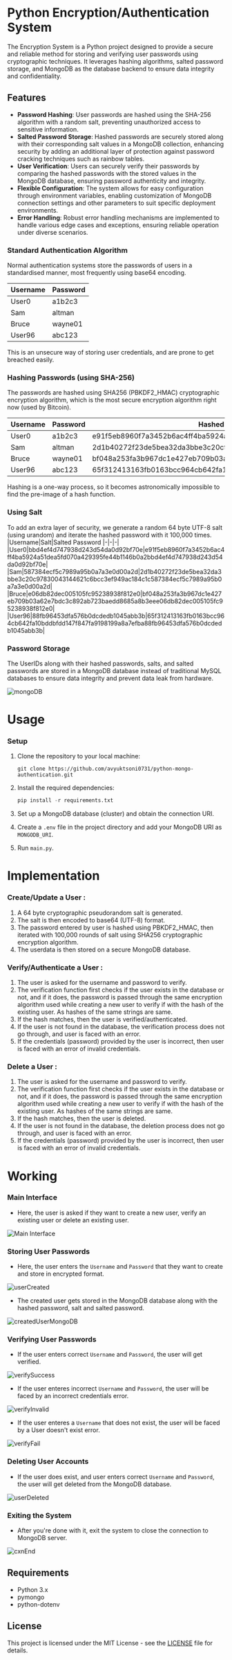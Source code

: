 # Python Encryption/Authentication System

The Encryption System is a Python project designed to provide a secure and reliable method for storing and verifying user passwords using cryptographic techniques. It leverages hashing algorithms, salted password storage, and MongoDB as the database backend to ensure data integrity and confidentiality.

## Features

- **Password Hashing**: User passwords are hashed using the SHA-256 algorithm with a random salt, preventing unauthorized access to sensitive information.
- **Salted Password Storage**: Hashed passwords are securely stored along with their corresponding salt values in a MongoDB collection, enhancing security by adding an additional layer of protection against password cracking techniques such as rainbow tables.
- **User Verification**: Users can securely verify their passwords by comparing the hashed passwords with the stored values in the MongoDB database, ensuring password authenticity and integrity.
- **Flexible Configuration**: The system allows for easy configuration through environment variables, enabling customization of MongoDB connection settings and other parameters to suit specific deployment environments.
- **Error Handling**: Robust error handling mechanisms are implemented to handle various edge cases and exceptions, ensuring reliable operation under diverse scenarios.

### Standard Authentication Algorithm
Normal authentication systems store the passwords of users in a standardised manner, most frequently using base64 encoding.

|Username|Password|
|-|-|
|User0|a1b2c3|
|Sam|altman|
|Bruce|wayne01|
|User96|abc123|

This is an unsecure way of storing user credentials, and are prone to get breached easily.

### Hashing Passwords (using SHA-256)
The passwords are hashed using SHA256 (PBKDF2_HMAC) cryptographic encryption algorithm, which is the most secure encryption algorithm right now (used by Bitcoin).

|Username|Password|Hashed Password
|-|-|-|
|User0|a1b2c3|e91f5eb8960f7a3452b6ac4ff4ba5924a51dea5fd070a429395fe44b1146b0a2|
|Sam|altman|2d1b40272f23de5bea32da3bbe3c20c97830043144621c6bcc3ef949ac184c1c|
|Bruce|wayne01|bf048a253fa3b967dc1e427eb709b03a62e7bdc3c892ab723baedd8685a8b3ee|
|User96|abc123|65f312413163fb0163bcc964cb642fa10bddbfdd147f847fa9198199a8a7efba|

Hashing is a one-way process, so it becomes astronomically impossible to find the pre-image of a hash function.

### Using Salt
To add an extra layer of security, we generate a random 64 byte UTF-8 salt (using urandom) and iterate the hashed password with it 100,000 times.
|Username|Salt|Salted Password
|-|-|-|
|User0|bbd4ef4d747938d243d54da0d92bf70e|e91f5eb8960f7a3452b6ac4ff4ba5924a51dea5fd070a429395fe44b1146b0a2bbd4ef4d747938d243d54da0d92bf70e|
|Sam|587384ecf5c7989a95b0a7a3e0d00a2d|2d1b40272f23de5bea32da3bbe3c20c97830043144621c6bcc3ef949ac184c1c587384ecf5c7989a95b0a7a3e0d00a2d|
|Bruce|e06db82dec005105fc95238938f812e0|bf048a253fa3b967dc1e427eb709b03a62e7bdc3c892ab723baedd8685a8b3eee06db82dec005105fc95238938f812e0|
|User96|88fb96453dfa576b0dcdedb1045abb3b|65f312413163fb0163bcc964cb642fa10bddbfdd147f847fa9198199a8a7efba88fb96453dfa576b0dcdedb1045abb3b|

### Password Storage
The UserIDs along with their hashed passwords, salts, and salted passwords are stored in a MongoDB database instead of traditional MySQL databases to ensure data integrity and prevent data leak from hardware.

![mongoDB](https://github.com/avyuktsoni0731/python-mongo-authentication/blob/main/static/mongoDB.png?raw=true)

# Usage

### Setup

1. Clone the repository to your local machine:

   ```
   git clone https://github.com/avyuktsoni0731/python-mongo-authentication.git
   ```

2. Install the required dependencies:

   ```python
   pip install -r requirements.txt
   ```

3. Set up a MongoDB database (cluster) and obtain the connection URI.

4. Create a `.env` file in the project directory and add your MongoDB URI as `MONGODB_URI`.

5. Run `main.py`.

# Implementation

### Create/Update a User :
1) A 64 byte cryptographic pseudorandom salt is generated.
2) The salt is then encoded to base64 (UTF-8) format.
3) The password entered by user is hashed using PBKDF2_HMAC, then iterated with 100,000 rounds of salt using SHA256 cryptographic encryption algorithm.
4) The userdata is then stored on a secure MongoDB database.

### Verify/Authenticate a User :
1) The user is asked for the username and password to verify.
2) The verification function first checks if the user exists in the database or not, and if it does, the password is passed through the same encryption algorithm used while creating a new user to verify if with the hash of the existing user. As hashes of the same strings are same.
3) If the hash matches, then the user is verified/authenticated.
4) If the user is not found in the database, the verification process does not go through, and user is faced with an error.
5) If the credentials (password) provided by the user is incorrect, then user is faced with an error of invalid credentials.

### Delete a User :
1) The user is asked for the username and password to verify.
2) The verification function first checks if the user exists in the database or not, and if it does, the password is passed through the same encryption algorithm used while creating a new user to verify if with the hash of the existing user. As hashes of the same strings are same.
3) If the hash matches, then the user is deleted.
4) If the user is not found in the database, the deletion process does not go through, and user is faced with an error.
5) If the credentials (password) provided by the user is incorrect, then user is faced with an error of invalid credentials.

# Working

### Main Interface

- Here, the user is asked if they want to create a new user, verify an existing user or delete an existing user.

![Main Interface](https://github.com/avyuktsoni0731/python-mongo-authentication/blob/main/static/mainMenu.png?raw=true)

### Storing User Passwords

- Here, the user enters the `Username` and `Password` that they want to create and store in encrypted format.

![userCreated](https://github.com/avyuktsoni0731/python-mongo-authentication/blob/main/static/userCreated.png?raw=true)

- The created user gets stored in the MongoDB database along with the hashed password, salt and salted password.

![createdUserMongoDB](https://github.com/avyuktsoni0731/python-mongo-authentication/blob/main/static/createdUserMongoDB.png?raw=true)

### Verifying User Passwords

- If the user enters correct `Username` and `Password`, the user will get verified.

![verifySuccess](https://github.com/avyuktsoni0731/python-mongo-authentication/blob/main/static/verifySuccess.png?raw=true)

- If the user enteres incorrect `Username` and `Password`, the user will be faced by an incorrect credentials error.

![verifyInvalid](https://github.com/avyuktsoni0731/python-mongo-authentication/blob/main/static/verifyInvalid.png?raw=true)

- If the user enteres a `Username` that does not exist, the user will be faced by a User doesn't exist error.

![verifyFail](https://github.com/avyuktsoni0731/python-mongo-authentication/blob/main/static/verifyFail.png?raw=true)

### Deleting User Accounts

- If the user does exist, and user enters correct `Username` and `Password`, the user will get deleted from the MongoDB database.

![userDeleted](https://github.com/avyuktsoni0731/python-mongo-authentication/blob/main/static/userDeleted.png?raw=true)

### Exiting the System

- After you're done with it, exit the system to close the connection to MongoDB server.

![cxnEnd](https://github.com/avyuktsoni0731/python-mongo-authentication/blob/main/static/cxnEnd.png?raw=true)

## Requirements

- Python 3.x
- pymongo
- python-dotenv

## License

This project is licensed under the MIT License - see the [LICENSE](LICENSE) file for details.
